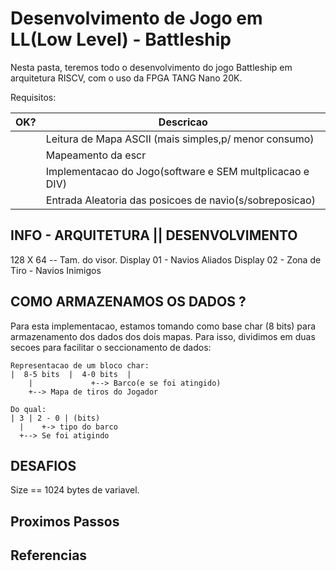 # Desenvolvimento de Jogo em LL(Low Level) - Battleship

Nesta pasta, teremos todo o desenvolvimento do jogo Battleship em arquitetura RISCV, com  o uso da FPGA TANG Nano 20K.

Requisitos: 

|OK?|Descricao|
|-|-|
||Leitura de Mapa ASCII (mais simples,p/ menor consumo)|
||Mapeamento da escr|
||Implementacao do Jogo(software e SEM multplicacao e DIV)|
||Entrada Aleatoria das posicoes de navio(s/sobreposicao)|



## INFO - ARQUITETURA  || DESENVOLVIMENTO
128 X 64 -- Tam. do visor. 
Display 01 - Navios Aliados
Display 02 - Zona de Tiro  - Navios Inimigos

## COMO ARMAZENAMOS OS DADOS ? 
Para esta implementacao, estamos tomando como base char (8 bits) para armazenamento dos dados dos dois mapas. Para isso, dividimos em duas secoes para facilitar o seccionamento de dados:

```
Representacao de um bloco char:
|  8-5 bits  |  4-0 bits  |
    |             +--> Barco(e se foi atingido)
    +--> Mapa de tiros do Jogador

Do qual: 
| 3 | 2 - 0 | (bits)
  |    +-> tipo do barco
  +--> Se foi atigindo
```

## DESAFIOS
Size == 1024  bytes de variavel.

## Proximos Passos




## Referencias

